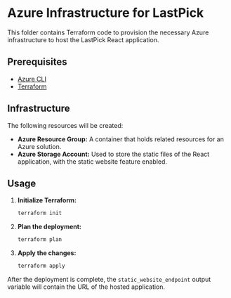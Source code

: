 # Azure Infrastructure for LastPick

This folder contains Terraform code to provision the necessary Azure infrastructure to host the LastPick React application.

## Prerequisites

- [Azure CLI](https://docs.microsoft.com/en-us/cli/azure/install-azure-cli)
- [Terraform](https://learn.hashicorp.com/tutorials/terraform/install-cli)

## Infrastructure

The following resources will be created:

- **Azure Resource Group:** A container that holds related resources for an Azure solution.
- **Azure Storage Account:** Used to store the static files of the React application, with the static website feature enabled.

## Usage

1. **Initialize Terraform:**
   ```bash
   terraform init
   ```

2. **Plan the deployment:**
   ```bash
   terraform plan
   ```

3. **Apply the changes:**
   ```bash
   terraform apply
   ```

After the deployment is complete, the `static_website_endpoint` output variable will contain the URL of the hosted application.
